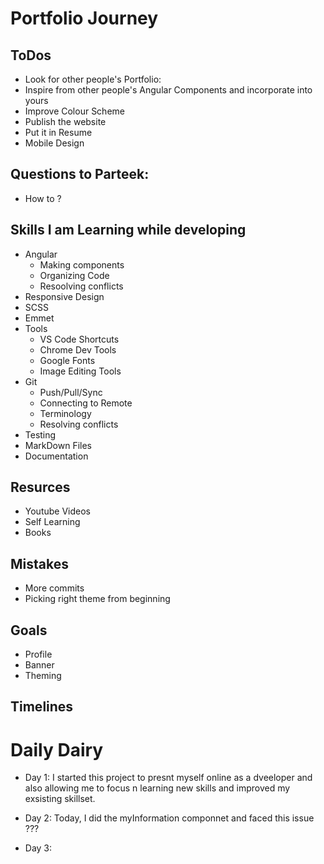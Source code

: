 # Portfolio Journey

## ToDos
- Look for other people's Portfolio:
- Inspire from other people's Angular Components and incorporate into yours
- Improve Colour Scheme
- Publish the website
- Put it in Resume
- Mobile Design
## Questions to Parteek:
- How to ?
## Skills I am Learning while developing
- Angular
	- Making components
	- Organizing Code
	- Resoolving conflicts
- Responsive Design
- SCSS
- Emmet
- Tools
	- VS Code Shortcuts
	- Chrome Dev Tools
	- Google Fonts
	- Image Editing Tools
- Git
	- Push/Pull/Sync
	- Connecting to Remote
	- Terminology
	- Resolving conflicts
- Testing
- MarkDown Files
- Documentation
## Resurces
- Youtube Videos
- Self Learning
- Books
## Mistakes
- More commits
- Picking right theme from beginning
## Goals
- Profile
- Banner
- Theming
## Timelines



# Daily Dairy
- Day 1:
	I started this project to presnt myself online as a dveeloper and also allowing me to focus n learning new skills and improved my exsisting skillset.
- Day 2:
	Today, I did the myInformation componnet and faced this issue ???

- Day 3: